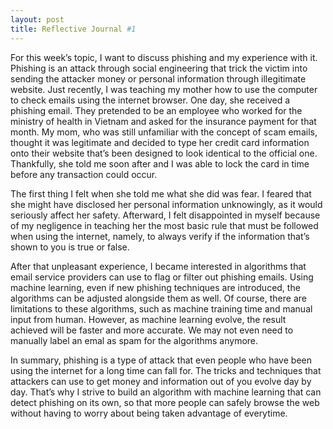 ```yaml
---
layout: post
title: Reflective Journal #1
---
```

For this week’s topic, I want to discuss phishing and my experience with it. Phishing is an attack through social engineering that trick the victim into sending the attacker money or personal information through illegitimate website. Just recently, I was teaching my mother how to use the computer to check emails using the internet browser. One day, she received a phishing email. They pretended to be an employee who worked for the ministry of health in Vietnam and asked for the insurance payment for that month. My mom, who was still unfamiliar with the concept of scam emails, thought it was legitimate and decided to type her credit card information onto their website that’s been designed to look identical to the official one. Thankfully, she told me soon after and I was able to lock the card in time before any transaction could occur. 

The first thing I felt when she told me what she did was fear. I feared that she might have disclosed her personal information unknowingly, as it would seriously affect her safety. Afterward, I felt disappointed in myself because of my negligence in teaching her the most basic rule that must be followed when using the internet, namely, to always verify if the information that’s shown to you is true or false. 

After that unpleasant experience, I became interested in algorithms that email service providers can use to flag or filter out phishing emails. Using machine learning, even if new phishing techniques are introduced, the algorithms can be adjusted alongside them as well. Of course, there are limitations to these algorithms, such as machine training time and manual input from human. However, as machine learning evolve, the result achieved will be faster and more accurate. We may not even need to manually label an emal as spam for the algorithms anymore.

In summary, phishing is a type of attack that even people who have been using the internet for a long time can fall for. The tricks and techniques that attackers can use to get money and information out of you evolve day by day. That’s why I strive to build an algorithm with machine learning that can detect phishing on its own, so that more people can safely browse the web without having to worry about being taken advantage of everytime.
